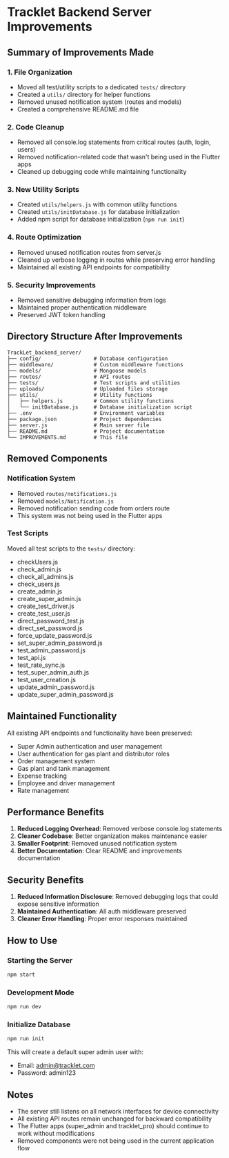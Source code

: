 # Tracklet Backend Server Improvements

## Summary of Improvements Made

### 1. File Organization
- Moved all test/utility scripts to a dedicated `tests/` directory
- Created a `utils/` directory for helper functions
- Removed unused notification system (routes and models)
- Created a comprehensive README.md file

### 2. Code Cleanup
- Removed all console.log statements from critical routes (auth, login, users)
- Removed notification-related code that wasn't being used in the Flutter apps
- Cleaned up debugging code while maintaining functionality

### 3. New Utility Scripts
- Created `utils/helpers.js` with common utility functions
- Created `utils/initDatabase.js` for database initialization
- Added npm script for database initialization (`npm run init`)

### 4. Route Optimization
- Removed unused notification routes from server.js
- Cleaned up verbose logging in routes while preserving error handling
- Maintained all existing API endpoints for compatibility

### 5. Security Improvements
- Removed sensitive debugging information from logs
- Maintained proper authentication middleware
- Preserved JWT token handling

## Directory Structure After Improvements

```
TrackLet_backend_server/
├── config/                 # Database configuration
├── middleware/             # Custom middleware functions
├── models/                 # Mongoose models
├── routes/                 # API routes
├── tests/                  # Test scripts and utilities
├── uploads/                # Uploaded files storage
├── utils/                  # Utility functions
│   ├── helpers.js          # Common utility functions
│   └── initDatabase.js     # Database initialization script
├── .env                    # Environment variables
├── package.json            # Project dependencies
├── server.js               # Main server file
├── README.md               # Project documentation
└── IMPROVEMENTS.md         # This file
```

## Removed Components

### Notification System
- Removed `routes/notifications.js`
- Removed `models/Notification.js`
- Removed notification sending code from orders route
- This system was not being used in the Flutter apps

### Test Scripts
Moved all test scripts to the `tests/` directory:
- checkUsers.js
- check_admin.js
- check_all_admins.js
- check_users.js
- create_admin.js
- create_super_admin.js
- create_test_driver.js
- create_test_user.js
- direct_password_test.js
- direct_set_password.js
- force_update_password.js
- set_super_admin_password.js
- test_admin_password.js
- test_api.js
- test_rate_sync.js
- test_super_admin_auth.js
- test_user_creation.js
- update_admin_password.js
- update_super_admin_password.js

## Maintained Functionality

All existing API endpoints and functionality have been preserved:
- Super Admin authentication and user management
- User authentication for gas plant and distributor roles
- Order management system
- Gas plant and tank management
- Expense tracking
- Employee and driver management
- Rate management

## Performance Benefits

1. **Reduced Logging Overhead**: Removed verbose console.log statements
2. **Cleaner Codebase**: Better organization makes maintenance easier
3. **Smaller Footprint**: Removed unused notification system
4. **Better Documentation**: Clear README and improvements documentation

## Security Benefits

1. **Reduced Information Disclosure**: Removed debugging logs that could expose sensitive information
2. **Maintained Authentication**: All auth middleware preserved
3. **Cleaner Error Handling**: Proper error responses maintained

## How to Use

### Starting the Server
```bash
npm start
```

### Development Mode
```bash
npm run dev
```

### Initialize Database
```bash
npm run init
```

This will create a default super admin user with:
- Email: admin@tracklet.com
- Password: admin123

## Notes

- The server still listens on all network interfaces for device connectivity
- All existing API routes remain unchanged for backward compatibility
- The Flutter apps (super_admin and tracklet_pro) should continue to work without modifications
- Removed components were not being used in the current application flow